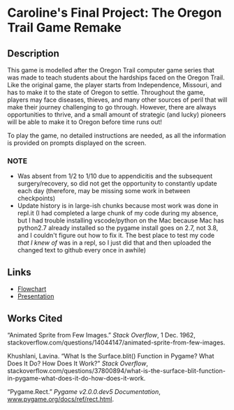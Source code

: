 # Caroline's Final Project: The Oregon Trail Game Remake

## Description
This game is modelled after the Oregon Trail computer game series that was made to teach students about the hardships faced on the Oregon Trail. Like the original game, the player starts from Independence, Missouri, and has to make it to the state of Oregon to settle. Throughout the game, players may face diseases, thieves, and many other sources of peril that will make their journey challenging to go through. However, there are always opportunities to thrive, and a small amount of strategic (and lucky) pioneers will be able to make it to Oregon before time runs out!

To play the game, no detailed instructions are needed, as all the information is provided on prompts displayed on the screen.

### NOTE
* Was absent from 1/2 to 1/10 due to appendicitis and the subsequent surgery/recovery, so did not get the opportunity to constantly update each day (therefore, may be missing some work in between checkpoints)
* Update history is in large-ish chunks because most work was done in repl.it (I had completed a large chunk of my code during my absence, but I had trouble installing vscode/python on the Mac because Mac has python2.7 already installed so the pygame install goes on 2.7, not 3.8, and I couldn't figure out how to fix it. The best place to test my code *that I knew of* was in a repl, so I just did that and then uploaded the changed text to github every once in awhile)

## Links
* [Flowchart](https://drive.google.com/file/d/1r2mR1igXtyGjWNyYbDUMEbahoiTSFaht/view?usp=sharing)
* [Presentation](https://docs.google.com/presentation/d/15c00wfT_Vy9LAfiicBnaiokbrRpcLzGVXo6mnPK4l5w/edit?usp=sharing)

## Works Cited
“Animated Sprite from Few Images.” *Stack Overflow*, 1 Dec. 1962, stackoverflow.com/questions/14044147/animated-sprite-from-few-images.

Khushlani, Lavina. “What Is the Surface.blit() Function in Pygame? What Does It Do? How Does It Work?” *Stack Overflow*, stackoverflow.com/questions/37800894/what-is-the-surface-blit-function-in-pygame-what-does-it-do-how-does-it-work.  

“Pygame.Rect.” *Pygame v2.0.0.dev5 Documentation*, www.pygame.org/docs/ref/rect.html.
